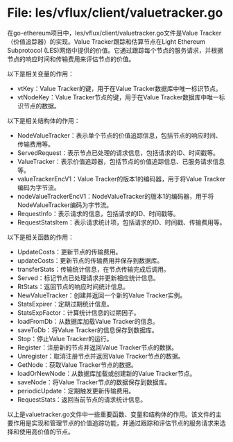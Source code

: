 # File: les/vflux/client/valuetracker.go

在go-ethereum项目中，les/vflux/client/valuetracker.go文件是Value Tracker（价值追踪器）的实现。Value Tracker跟踪和估算节点在Light Ethereum Subprotocol (LES)网络中提供的价值。它通过跟踪每个节点的服务请求，并根据节点的响应时间和传输费用来评估节点的价值。

以下是相关变量的作用：

- vtKey：Value Tracker的键，用于在Value Tracker数据库中唯一标识节点。
- vtNodeKey：Value Tracker节点的键，用于在Value Tracker数据库中唯一标识节点的数据。

以下是相关结构体的作用：

- NodeValueTracker：表示单个节点的价值追踪信息，包括节点的响应时间、传输费用等。
- ServedRequest：表示节点已处理的请求信息，包括请求的ID、时间戳等。
- ValueTracker：表示价值追踪器，包括节点的价值追踪信息、已服务请求信息等。
- valueTrackerEncV1：Value Tracker的版本1的编码器，用于将Value Tracker编码为字节流。
- nodeValueTrackerEncV1：NodeValueTracker的版本1的编码器，用于将NodeValueTracker编码为字节流。
- RequestInfo：表示请求的信息，包括请求的ID、时间戳等。
- RequestStatsItem：表示请求统计项，包括请求的ID、时间戳、传输费用等。

以下是相关函数的作用：

- UpdateCosts：更新节点的传输费用。
- updateCosts：更新节点的传输费用并保存到数据库。
- transferStats：传输统计信息，在节点传输完成后调用。
- Served：标记节点已处理请求并更新相应统计信息。
- RtStats：返回节点的响应时间统计信息。
- NewValueTracker：创建并返回一个新的Value Tracker实例。
- StatsExpirer：定期过期统计信息。
- StatsExpFactor：计算统计信息的过期因子。
- loadFromDb：从数据库加载Value Tracker的信息。
- saveToDb：将Value Tracker的信息保存到数据库。
- Stop：停止Value Tracker的运行。
- Register：注册新的节点并返回Value Tracker节点的数据。
- Unregister：取消注册节点并返回Value Tracker节点的数据。
- GetNode：获取Value Tracker节点的数据。
- loadOrNewNode：从数据库加载或创建新的Value Tracker节点。
- saveNode：将Value Tracker节点的数据保存到数据库。
- periodicUpdate：定期触发更新传输费用。
- RequestStats：返回当前节点的请求统计信息。

以上是valuetracker.go文件中一些重要函数、变量和结构体的作用。该文件的主要作用是实现和管理节点的价值追踪功能，并通过跟踪和评估节点的服务请求来选择和使用高价值的节点。

